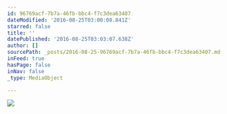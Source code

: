 ```yaml
---
id: 96769acf-7b7a-46fb-bbc4-f7c3dea63407
dateModified: '2016-08-25T03:00:08.841Z'
starred: false
title: ''
datePublished: '2016-08-25T03:03:07.638Z'
author: []
sourcePath: _posts/2016-08-25-96769acf-7b7a-46fb-bbc4-f7c3dea63407.md
inFeed: true
hasPage: false
inNav: false
_type: MediaObject

---
```

![](https://the-grid-user-content.s3-us-west-2.amazonaws.com/1f2f88b9-9d57-476e-98d0-20fdf41cbab6.jpg)